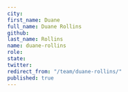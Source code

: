 ```yaml
---
city: 
first_name: Duane
full_name: Duane Rollins
github: 
last_name: Rollins
name: duane-rollins
role: 
state: 
twitter: 
redirect_from: "/team/duane-rollins/"
published: true
---
```


